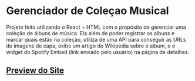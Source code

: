 # Gerenciador de Coleçao Musical

Projeto feito utilizando o React + HTML com o propósito de gerenciar uma coleção de álbuns de música. Ela além de poder registrar os albuns e marcar quais estão na coleção, utiliza de uma API para conseguir as URLs de imagens de capa, exibe um artigo do Wikipedia sobre o album, e o widget do Spotify Embed (link enviado pelo usuário) na página de detalhes. 

## [Preview do Site](https://gerenciador-colecao-musical.vercel.app)
